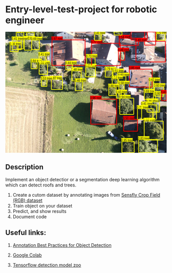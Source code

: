 # Entry-level-test-project for robotic engineer

![IMG_160729_071526_0036_RGB_obj_det](images/IMG_160729_071526_0036_RGB_obj_det.jpg)

## Description

Implement an object detectior or a segmentation deep learning algorithm which can detect roofs and trees.

1. Create a cutom dataset by annotating images from [Sensfly Crop Field (RGB) dataset](https://www.sensefly.com/education/datasets/?dataset=1502&industries%5B%5D=2)
2. Train object on your dataset
3. Predict, and show results
4. Document code

## Useful links:

1. [Annotation Best Practices for Object Detection](https://nanonets.github.io/tutorials-page/docs/annotate)

2. [Google Colab](https://colab.research.google.com/notebooks/intro.ipynb#recent=true)

3. [Tensorflow detection model zoo](https://github.com/tensorflow/models/blob/master/research/object_detection/g3doc/detection_model_zoo.md)

   

